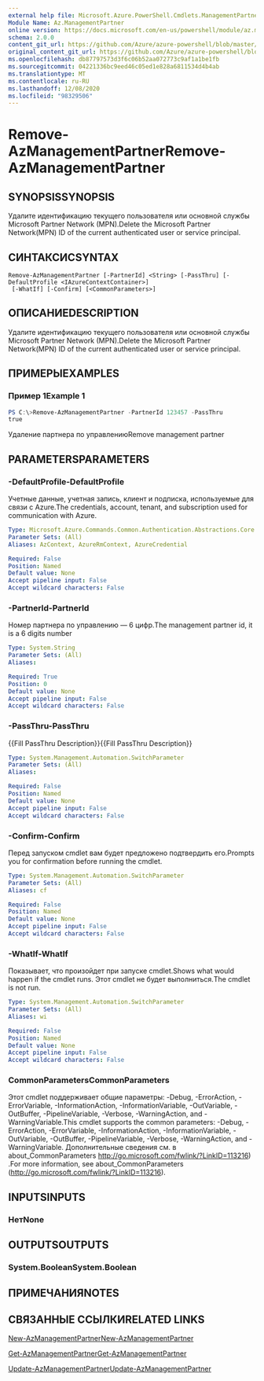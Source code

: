 ```yaml
---
external help file: Microsoft.Azure.PowerShell.Cmdlets.ManagementPartner.dll-Help.xml
Module Name: Az.ManagementPartner
online version: https://docs.microsoft.com/en-us/powershell/module/az.managementpartner/remove-azmanagementpartner
schema: 2.0.0
content_git_url: https://github.com/Azure/azure-powershell/blob/master/src/ManagementPartner/ManagementPartner/help/Remove-AzManagementPartner.md
original_content_git_url: https://github.com/Azure/azure-powershell/blob/master/src/ManagementPartner/ManagementPartner/help/Remove-AzManagementPartner.md
ms.openlocfilehash: db87797573d3f6c06b52aa072773c9af1a1be1fb
ms.sourcegitcommit: 04221336bc9eed46c05ed1e828a6811534d4b4ab
ms.translationtype: MT
ms.contentlocale: ru-RU
ms.lasthandoff: 12/08/2020
ms.locfileid: "98329506"
---
```

# <span data-ttu-id="02844-101">Remove-AzManagementPartner</span><span class="sxs-lookup"><span data-stu-id="02844-101">Remove-AzManagementPartner</span></span>

## <span data-ttu-id="02844-102">SYNOPSIS</span><span class="sxs-lookup"><span data-stu-id="02844-102">SYNOPSIS</span></span>
<span data-ttu-id="02844-103">Удалите идентификацию текущего пользователя или основной службы Microsoft Partner Network (MPN).</span><span class="sxs-lookup"><span data-stu-id="02844-103">Delete the Microsoft Partner Network(MPN) ID of the current authenticated user or service principal.</span></span>

## <span data-ttu-id="02844-104">СИНТАКСИС</span><span class="sxs-lookup"><span data-stu-id="02844-104">SYNTAX</span></span>

```
Remove-AzManagementPartner [-PartnerId] <String> [-PassThru] [-DefaultProfile <IAzureContextContainer>]
 [-WhatIf] [-Confirm] [<CommonParameters>]
```

## <span data-ttu-id="02844-105">ОПИСАНИЕ</span><span class="sxs-lookup"><span data-stu-id="02844-105">DESCRIPTION</span></span>
<span data-ttu-id="02844-106">Удалите идентификацию текущего пользователя или основной службы Microsoft Partner Network (MPN).</span><span class="sxs-lookup"><span data-stu-id="02844-106">Delete the Microsoft Partner Network(MPN) ID of the current authenticated user or service principal.</span></span>

## <span data-ttu-id="02844-107">ПРИМЕРЫ</span><span class="sxs-lookup"><span data-stu-id="02844-107">EXAMPLES</span></span>

### <span data-ttu-id="02844-108">Пример 1</span><span class="sxs-lookup"><span data-stu-id="02844-108">Example 1</span></span>
```powershell
PS C:\>Remove-AzManagementPartner -PartnerId 123457 -PassThru
true
```

<span data-ttu-id="02844-109">Удаление партнера по управлению</span><span class="sxs-lookup"><span data-stu-id="02844-109">Remove management partner</span></span>

## <span data-ttu-id="02844-110">PARAMETERS</span><span class="sxs-lookup"><span data-stu-id="02844-110">PARAMETERS</span></span>

### <span data-ttu-id="02844-111">-DefaultProfile</span><span class="sxs-lookup"><span data-stu-id="02844-111">-DefaultProfile</span></span>
<span data-ttu-id="02844-112">Учетные данные, учетная запись, клиент и подписка, используемые для связи с Azure.</span><span class="sxs-lookup"><span data-stu-id="02844-112">The credentials, account, tenant, and subscription used for communication with Azure.</span></span>

```yaml
Type: Microsoft.Azure.Commands.Common.Authentication.Abstractions.Core.IAzureContextContainer
Parameter Sets: (All)
Aliases: AzContext, AzureRmContext, AzureCredential

Required: False
Position: Named
Default value: None
Accept pipeline input: False
Accept wildcard characters: False
```

### <span data-ttu-id="02844-113">-PartnerId</span><span class="sxs-lookup"><span data-stu-id="02844-113">-PartnerId</span></span>
<span data-ttu-id="02844-114">Номер партнера по управлению — 6 цифр.</span><span class="sxs-lookup"><span data-stu-id="02844-114">The management partner id, it is a 6 digits number</span></span>

```yaml
Type: System.String
Parameter Sets: (All)
Aliases:

Required: True
Position: 0
Default value: None
Accept pipeline input: False
Accept wildcard characters: False
```

### <span data-ttu-id="02844-115">-PassThru</span><span class="sxs-lookup"><span data-stu-id="02844-115">-PassThru</span></span>
<span data-ttu-id="02844-116">{{Fill PassThru Description}}</span><span class="sxs-lookup"><span data-stu-id="02844-116">{{Fill PassThru Description}}</span></span>

```yaml
Type: System.Management.Automation.SwitchParameter
Parameter Sets: (All)
Aliases:

Required: False
Position: Named
Default value: None
Accept pipeline input: False
Accept wildcard characters: False
```

### <span data-ttu-id="02844-117">-Confirm</span><span class="sxs-lookup"><span data-stu-id="02844-117">-Confirm</span></span>
<span data-ttu-id="02844-118">Перед запуском cmdlet вам будет предложено подтвердить его.</span><span class="sxs-lookup"><span data-stu-id="02844-118">Prompts you for confirmation before running the cmdlet.</span></span>

```yaml
Type: System.Management.Automation.SwitchParameter
Parameter Sets: (All)
Aliases: cf

Required: False
Position: Named
Default value: None
Accept pipeline input: False
Accept wildcard characters: False
```

### <span data-ttu-id="02844-119">-WhatIf</span><span class="sxs-lookup"><span data-stu-id="02844-119">-WhatIf</span></span>
<span data-ttu-id="02844-120">Показывает, что произойдет при запуске cmdlet.</span><span class="sxs-lookup"><span data-stu-id="02844-120">Shows what would happen if the cmdlet runs.</span></span>
<span data-ttu-id="02844-121">Этот cmdlet не будет выполниться.</span><span class="sxs-lookup"><span data-stu-id="02844-121">The cmdlet is not run.</span></span>

```yaml
Type: System.Management.Automation.SwitchParameter
Parameter Sets: (All)
Aliases: wi

Required: False
Position: Named
Default value: None
Accept pipeline input: False
Accept wildcard characters: False
```

### <span data-ttu-id="02844-122">CommonParameters</span><span class="sxs-lookup"><span data-stu-id="02844-122">CommonParameters</span></span>
<span data-ttu-id="02844-123">Этот cmdlet поддерживает общие параметры: -Debug, -ErrorAction, -ErrorVariable, -InformationAction, -InformationVariable, -OutVariable, -OutBuffer, -PipelineVariable, -Verbose, -WarningAction, and -WarningVariable.</span><span class="sxs-lookup"><span data-stu-id="02844-123">This cmdlet supports the common parameters: -Debug, -ErrorAction, -ErrorVariable, -InformationAction, -InformationVariable, -OutVariable, -OutBuffer, -PipelineVariable, -Verbose, -WarningAction, and -WarningVariable.</span></span> <span data-ttu-id="02844-124">Дополнительные сведения см. в about_CommonParameters http://go.microsoft.com/fwlink/?LinkID=113216) .</span><span class="sxs-lookup"><span data-stu-id="02844-124">For more information, see about_CommonParameters (http://go.microsoft.com/fwlink/?LinkID=113216).</span></span>

## <span data-ttu-id="02844-125">INPUTS</span><span class="sxs-lookup"><span data-stu-id="02844-125">INPUTS</span></span>

### <span data-ttu-id="02844-126">Нет</span><span class="sxs-lookup"><span data-stu-id="02844-126">None</span></span>

## <span data-ttu-id="02844-127">OUTPUTS</span><span class="sxs-lookup"><span data-stu-id="02844-127">OUTPUTS</span></span>

### <span data-ttu-id="02844-128">System.Boolean</span><span class="sxs-lookup"><span data-stu-id="02844-128">System.Boolean</span></span>

## <span data-ttu-id="02844-129">ПРИМЕЧАНИЯ</span><span class="sxs-lookup"><span data-stu-id="02844-129">NOTES</span></span>

## <span data-ttu-id="02844-130">СВЯЗАННЫЕ ССЫЛКИ</span><span class="sxs-lookup"><span data-stu-id="02844-130">RELATED LINKS</span></span>

[<span data-ttu-id="02844-131">New-AzManagementPartner</span><span class="sxs-lookup"><span data-stu-id="02844-131">New-AzManagementPartner</span></span>](./New-AzManagementPartner.md)

[<span data-ttu-id="02844-132">Get-AzManagementPartner</span><span class="sxs-lookup"><span data-stu-id="02844-132">Get-AzManagementPartner</span></span>](./Get-AzManagementPartner.md)

[<span data-ttu-id="02844-133">Update-AzManagementPartner</span><span class="sxs-lookup"><span data-stu-id="02844-133">Update-AzManagementPartner</span></span>](./Update-AzManagementPartner.md)